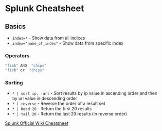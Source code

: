 # Splunk Cheatsheet

## Basics

- `index=*` - Show data from all indices
- `index="name_of_index"` - Show data from specific index

### Operators

```bash
"fish" AND  "chips" 
"fish" or  "chips"
```

### Sorting

- `* | sort ip, -url` - Sort results by ip value in ascending order and then by url value in descending order
- `* | reverse` - Reverse the order of a result set
- `* | head 20` - Return the first 20 results
- `* | tail 20` - Return the last 20 results (in reverse order)

[Splunk Official Wiki Cheatsheet](https://wiki.splunk.com/images/2/2b/Cheatsheet.pdf)
